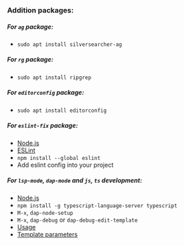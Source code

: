 ### Addition packages:

##### For ```ag``` package:
* ```sudo apt install silversearcher-ag```

##### For ```rg``` package:
* ```sudo apt install ripgrep```

##### For ```editorconfig``` package:
* ```sudo apt install editorconfig```

##### For ```eslint-fix``` package:
* [Node.js](https://nodejs.org)
* [ESLint](https://eslint.org)
* ```npm install --global eslint```
* Add eslint config into your project

##### For ```lsp-mode```, ```dap-mode``` and ```js```, ```ts``` development:
* [Node.js](https://nodejs.org)
* ```npm install -g typescript-language-server typescript```
* ```M-x```, ```dap-node-setup```
* ```M-x```, ```dap-debug``` or ```dap-debug-edit-template```
* [Usage](https://emacs-lsp.github.io/dap-mode/page/configuration/#javascript)
* [Template parameters](https://code.visualstudio.com/docs/nodejs/nodejs-debugging)
